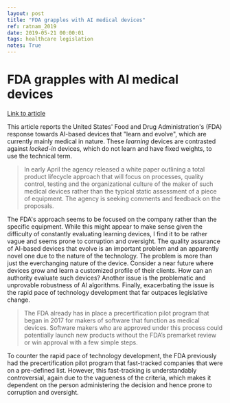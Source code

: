 ```yaml
---
layout: post
title: "FDA grapples with AI medical devices"
ref: ratnam_2019
date: 2019-05-21 00:00:01
tags: healthcare legislation
notes: True
---
```


# FDA grapples with AI medical devices

[Link to article](https://www.rollcall.com/news/fda-grapples-with-living-medical-devices)

This article reports the United States' Food and Drug Administration's (FDA) response towards AI-based devices that "learn and evolve", which are currently mainly medical in nature. These *learning* devices are contrasted against *locked-in* devices, which do not learn and have fixed weights, to use the technical term.

> In early April the agency released a white paper outlining a total product lifecycle approach that will focus on processes, quality control, testing and the organizational culture of the maker of such medical devices rather than the typical static assessment of a piece of equipment. The agency is seeking comments and feedback on the proposals.

The FDA's approach seems to be focused on the company rather than the specific equipment. While this might appear to make sense given the difficulty of constantly evaluating learning devices, I find it to be rather vague and seems prone to corruption and oversight. The quality assurance of AI-based devices that evolve is an important problem and an apparently novel one due to the nature of the technology. The problem is more than just the everchanging nature of the device. Consider a near future where devices grow and learn a customized profile of their clients. How can an authority evaluate such devices? Another issue is the problematic and unprovable robustness of AI algorithms. Finally, exacerbating the issue is the rapid pace of technology development that far outpaces legislative change.

> The FDA already has in place a precertification pilot program that began in 2017 for makers of software that function as medical devices. Software makers who are approved under this process could potentially launch new products without the FDA’s premarket review or win approval with a few simple steps.

To counter the rapid pace of technology development, the FDA previously had the precertification pilot program that fast-tracked companies that were on a pre-defined list. However, this fast-tracking is understandably controversial, again due to the vagueness of the criteria, which makes it dependent on the person administering the decision and hence prone to corruption and oversight.

